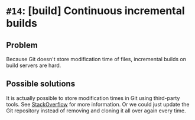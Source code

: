 # `#14`: [build] Continuous incremental builds

## Problem

Because Git doesn't store modification time of files, incremental builds on
build servers are hard.

## Possible solutions

It is actually possible to store modification times in Git using third-party
tools. See [StackOverflow](https://stackoverflow.com/a/13284229) for more
information. Or we could just update the Git repository instead of removing and
cloning it all over again every time.
